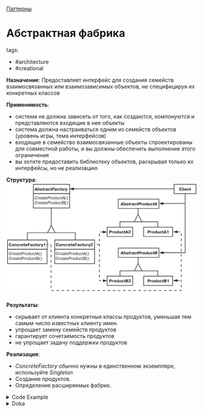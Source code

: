 [Паттерны](../../Patterns.md)

# Абстрактная фабрика

tags:

- #architecture
- #creational

**Назначение**: Предоставляет интерфейс для создания семейств взаимосвязанных или взаимозависимых объектов, не специфицируя их конкретных классов

**Применимость**:

- система не должна зависеть от того, как создаются, компонуются и представляются входящие в нее объекты
- система должна настраиваться одним из семейств объектов (уровень игры, тема интерфейсов)
- входящие в семейство взаимосвязанные объекты спроектированы для совместной работы, и вы должны обеспечить выполнение этого ограничения
- вы хотите предоставить библиотеку объектов, раскрывая только их интерфейсы, но не реализацию

**Структура**:
![AbstractFactory](./AbstractFactory.png)

**Результаты**:

- скрывает от клиента конкретные классы продуктов, уменьшая тем самым число известных клиенту имен.
- упрощает замену семейств продуктов
- гарантирует сочетаемость продуктов
- не упрощает задачу поддержки продуктов

**Реализация**:

- _ConcreteFactory_ обычно нужны в единственном экземпляре, используйте _Singleton_
- Создание продуктов.
- Определение расширяемых фабрик.

<details>
 <summary>Code Example</summary>

```jsx
const mazeFactory = {
	makeMaze() {
		return new Maze();
	},
	makeWall() {
		return new Wall();
	},
	makeRoom(number) {
		return new Room(number);
	},
	makeDoor(room1, room2) {
		return new Door(room1, room2);
	},
};

const bombedMazeFactory = {
	...mazeFactory,
	makeWall() {
		return new BombedWall();
	},
	makeRoom(number) {
		return new RoomWithBomb(number);
	},
};

const enchantedMazeFactory = {
	...mazeFactory,
	makeRoom(number) {
		return new EnchantedRoom(number);
	},
	makeDoor(room1, room2) {
		return new DoorNeedingSpell(room1, room2);
	},
	spell: 'abracadabra',
};

const mazeGame = new MazeGame();

const bombedMaze = mazeGame.createMaze(bombedMazeFactory);
console.log(bombedMaze);

const enchantedMaze = mazeGame.createMaze(enchantedMazeFactory);
console.log(enchantedMaze);
```

</details>

<details>
 <summary>Doka</summary>

Абстрактная фабрика — это фабрика фабрик

**Абстрактная фабрика** не возвращает конкретный объект, вместо этого она **описывает тип объекта, который будет создан.**

```ts
class Violin implements Instrument {
	playNote(note) {
		console.log(`Играю ${note} на скрипке!`);
	}
}
class Cello implements Instrument {
	playNote(note) {
		console.log(`Играю ${note} на виолончели!`);
	}
}
interface Musician {
	play(piece: MusicPiece): void;
}
class Violinist implements Musician {
	private instrument: Instrument = new Violin();
	play = (piece) => piece.forEach((note) => this.instrument.playNote(note));
	// Играю A# на скрипке!
	// Играю C на скрипке!
}
class Cellist implements Musician {
	private instrument: Instrument = new Cello();
	play = (piece) => piece.forEach((note) => this.instrument.playNote(note));
	// Играю A# на виолончели!
	// Играю C на виолончели!
}
// Общий интерфейс:
interface ReservationFactory {
	reserveInstrument(): Instrument;
	notifyPlayer(): Musician;
}
// Реализации под разные инструменты:
class ViolinReservation implements ReservationFactory {
	reserveInstrument = () => new Violin();
	notifyPlayer = () => new Violinist();
}
class CelloReservation implements ReservationFactory {
	reserveInstrument = () => new Cello();
	notifyPlayer = () => new Cellist();
}
function reserve(reservation: ReservationFactory): void {
	reservation.notifyPlayer();
	reservation.reserveInstrument();
}
```

</details>

